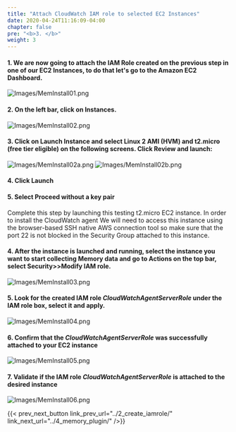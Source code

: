 ```yaml
---
title: "Attach CloudWatch IAM role to selected EC2 Instances"
date: 2020-04-24T11:16:09-04:00
chapter: false
pre: "<b>3. </b>"
weight: 3
---
```


#### 1. We are now going to attach the IAM Role created on the previous step in one of our EC2 Instances, to do that let's go to the **Amazon EC2 Dashboard**.
![Images/MemInstall01.png](/Cost/200_AWS_Resource_Optimization/Images/MemInstall01.png)

#### 2. On the left bar, click on **Instances**.
![Images/MemInstall02.png](/Cost/200_AWS_Resource_Optimization/Images/MemInstall02.png)

#### 3. Click on **Launch Instance** and select **Linux 2 AMI (HVM)** and **t2.micro** (free tier eligible) on the following screens. Click **Review and launch**:
![Images/MemInstall02a.png](/Cost/200_AWS_Resource_Optimization/Images/MemInstall02a.png)
![Images/MemInstall02b.png](/Cost/200_AWS_Resource_Optimization/Images/MemInstall02b.png)

#### 4. Click **Launch**

#### 5. Select **Proceed without a key pair**

Complete this step by launching this testing t2.micro EC2 instance. In order to install the CloudWatch agent We will need to access this instance using the browser-based SSH native AWS connection tool so make sure that the port 22 is not blocked in the Security Group attached to this instance.

#### 4. After the instance is launched and running, select the instance you want to start collecting Memory data and go to **Actions** on the top bar, select **Security>>Modify IAM role**.
![Images/MemInstall03.png](/Cost/200_AWS_Resource_Optimization/Images/MemInstall03.png)

#### 5. Look for the created IAM role *CloudWatchAgentServerRole* under the **IAM role** box, select it and apply.
![Images/MemInstall04.png](/Cost/200_AWS_Resource_Optimization/Images/MemInstall04.png)

#### 6. Confirm that the *CloudWatchAgentServerRole* was successfully attached to your **EC2 instance**
![Images/MemInstall05.png](/Cost/200_AWS_Resource_Optimization/Images/MemInstall05.png)

#### 7. Validate if the IAM role *CloudWatchAgentServerRole* is attached to the desired instance
![Images/MemInstall06.png](/Cost/200_AWS_Resource_Optimization/Images/MemInstall06.png)

{{< prev_next_button link_prev_url="../2_create_iamrole/" link_next_url="../4_memory_plugin/" />}}